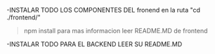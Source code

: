 -INSTALAR TODO LOS COMPONENTES DEL fronend en la ruta "cd ./frontend/"
> npm install
    para mas informacion leer README.MD de frontend

-INSTALAR TODO PARA EL BACKEND LEER SU README.MD